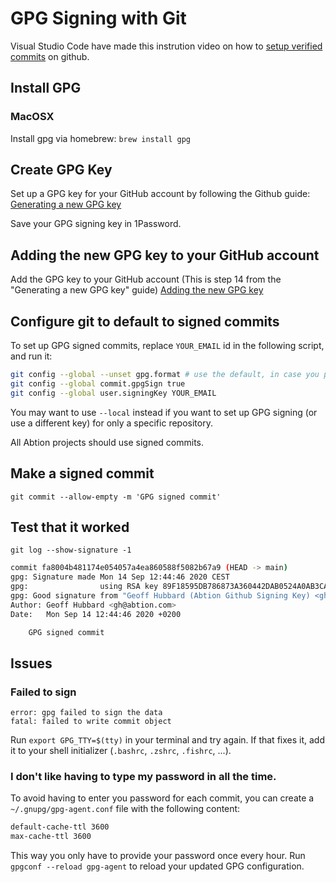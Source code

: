 # GPG Signing with Git

Visual Studio Code have made this instrution video on how to [setup verified commits](https://youtube.com/shorts/oIGzfvBb6Hk) on github.

## Install GPG
### MacOSX
Install gpg via homebrew: `brew install gpg`

## Create GPG Key

Set up a GPG key for your GitHub account by following the Github guide:
[Generating a new GPG key](https://docs.github.com/en/github/authenticating-to-github/generating-a-new-gpg-key)

Save your GPG signing key in 1Password.

## Adding the new GPG key to your GitHub account

Add the GPG key to your GitHub account (This is step 14 from the "Generating a new GPG key" guide)
[Adding the new GPG key](https://docs.github.com/en/github/authenticating-to-github/adding-a-new-gpg-key-to-your-github-account)

## Configure git to default to signed commits

To set up GPG signed commits, replace `YOUR_EMAIL` id in the following script, and run it:

```sh
git config --global --unset gpg.format # use the default, in case you previously set it to `ssh`
git config --global commit.gpgSign true
git config --global user.signingKey YOUR_EMAIL
```

You may want to use `--local` instead if you want to set up GPG signing (or use a different key) 
for only a specific repository. 

All Abtion projects should use signed commits.


## Make a signed commit

`git commit --allow-empty -m 'GPG signed commit'`

## Test that it worked


`git log --show-signature -1`

```sh
commit fa8004b481174e054057a4ea860588f5082b67a9 (HEAD -> main)
gpg: Signature made Mon 14 Sep 12:44:46 2020 CEST
gpg:                using RSA key 89F18595DB786873A360442DAB0524A0AB3CAE4A
gpg: Good signature from "Geoff Hubbard (Abtion Github Signing Key) <gh@abtion.com>" [ultimate]
Author: Geoff Hubbard <gh@abtion.com>
Date:   Mon Sep 14 12:44:46 2020 +0200

    GPG signed commit
```



## Issues

### Failed to sign
```
error: gpg failed to sign the data
fatal: failed to write commit object
```

Run `export GPG_TTY=$(tty)` in your terminal and try again.
If that fixes it, add it to your shell initializer (`.bashrc`, `.zshrc`, `.fishrc`, ...).

### I don't like having to type my password in all the time.

To avoid having to enter you password for each commit, you can create a
`~/.gnupg/gpg-agent.conf` file with the following content:

```sh
default-cache-ttl 3600
max-cache-ttl 3600
```

This way you only have to provide your password once every hour.
Run `gpgconf --reload gpg-agent` to reload your updated GPG configuration.


